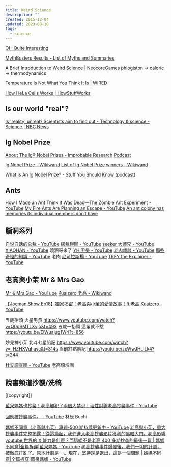 ```yaml
---
title: Weird Science
description: ""
created: 2015-12-04
updated: 2023-08-10
tags:
  - science
---
```


[QI : Quite Interesting](http://qi.com/feed)

[MythBusters Results - List of Myths and Summaries](https://mythresults.com/)

[A Brief Introduction to Weird Science | NeocoreGames](https://www.neocoregames.com/2015/06/a-brief-introduction-to-weird-science/)
phlogiston -> caloric -> thermodynamics

[Temperature Is Not What You Think It Is | WIRED](https://www.wired.com/story/temperature-is-not-what-you-think-it-is/)

[How HeLa Cells Works | HowStuffWorks](https://science.howstuffworks.com/life/cellular-microscopic/hela-cell.htm/printable)

## Is our world "real"?

[Is 'reality' unreal? Scientists aim to find out - Technology & science - Science | NBC News](http://www.nbcnews.com/id/50232422/ns/technology_and_science-science/t/reality-unreal-scientists-work-way-find-out/#.XR9-_JNKjq1)

## Ig Nobel Prize

[About The Ig® Nobel Prizes - Improbable Research](http://www.improbable.com/ig/)
[Podcast](https://improbable.com/category/the-weekly-improbable-research-podcast/)

[Ig Nobel Prize - Wikiwand](http://www.wikiwand.com/en/Ig_Nobel_Prize)
[List of Ig Nobel Prize winners - Wikiwand](https://www.wikiwand.com/en/List_of_Ig_Nobel_Prize_winners)

[What Is An Ig Nobel Prize? - Stuff You Should Know (podcast)](https://player.fm/series/stuff-you-should-know/what-is-an-ig-nobel-prize)

## Ants

[How I Made an Ant Think It Was Dead—The Zombie Ant Experiment - YouTube](https://www.youtube.com/watch?v=ZPw9dSV6y2c)
[My Fire Ants Are Planning an Escape - YouTube](https://www.youtube.com/watch?v=lrnDOovsmfg)
[An ant colony has memories its individual members don’t have](https://thenextweb.com/syndication/2019/10/05/an-ant-colony-has-memories-its-individual-members-dont-have/)

## 腦洞系列

[自说自话的总裁 - YouTube](https://www.youtube.com/@STBoss)
[總裁聊聊 - YouTube](https://www.youtube.com/@BossPrating)
[seeker 大师兄 - YouTube](https://www.youtube.com/@seeker7603)
[XIAOHAN - YouTube](https://www.youtube.com/@xiaohan-ufo) 曉涵哥來了
[YH 尹昊 - YouTube](https://www.youtube.com/@yh4212)
[老肉雜談 - YouTube](https://www.youtube.com/@LR_Talk)
[那些奇怪的知識 - YouTube](https://www.youtube.com/playlist?list=PLwSXERWUG_xQC0zUTOyS4nQ4KvLjxeIbH) 老肉
[尼可拉斯楊 - YouTube](https://www.youtube.com/@NicolasYoung)
[TREY the Explainer - YouTube](https://www.youtube.com/@TREYtheExplainer)

## 老高與小茉 Mr & Mrs Gao

[Mr & Mrs Gao - YouTube](https://www.youtube.com/@laogao)
[Kuaizero 老高 - Wikiwand](https://www.wikiwand.com/zh-hant/Kuaizero_%E8%80%81%E9%AB%98)

[【Joeman Show Ep18】獨家揭密！老高與小茉的愛情故事！ft.老高 Kuaizero - YouTube](https://www.youtube.com/watch?v=mp20RqlJwbo)

五歲抬頭
火星男孩 https://www.youtube.com/watch?v=Q0pSMTLXvjo&t=493
五歲一抬頭 這輩就不愁 https://youtu.be/EiWuajug1W4?t=856

妙見神小茉
北斗七星胎記 https://www.youtube.com/watch?v=_HZHXVqhayc&t=314s
眉前紅點胎記 https://youtu.be/zcWwJHLILk4?t=244

[杜安調查團 - YouTube](https://www.youtube.com/channel/UCgINx_OgGVlRzHC9hzj6lew) 老高填坑團

## 說書頻道抄襲/洗稿

[[copyright]]

[藍泉媽媽也抄襲！老高觸犯了兩個大禁忌！理性討論老高抄襲事件 - YouTube](https://www.youtube.com/watch?v=CsFfVsiUO6w)

[回應被抄襲事件。 - YouTube](https://www.youtube.com/watch?v=ShIWDQQdk9U) 林辰 Buchi

[媽媽不同意（老高與小茉）專題-500 期持续更新中 - YouTube](https://www.youtube.com/playlist?list=PL2ljJ4u2tioXJlwFc8zQuR1zAMR2Vovpz)
[老高與小茉，重大抄襲事件完整揭露！從這篇起，我們進入老高抄襲影片獲利的黑暗大門，老高影響 youtube 世界的 X 能力是什麽？而這絕不是老高 400 多期抄袭的最後一篇 | 媽媽不同意|全篇拆穿|藍泉媽媽 - YouTube](https://www.youtube.com/watch?v=Sjwa23smUEM)
[老高抄襲事件爆發後，我們一切的計劃，被徹底打亂了。原本計劃是····。現在，堅持還是退出，這是一個問題 | 媽媽不同意|全篇拆穿|藍泉媽媽 - YouTube](https://www.youtube.com/watch?v=thYeeVj0UWw)
